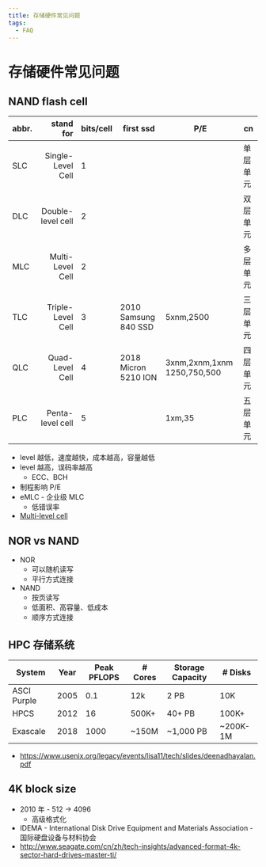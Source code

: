 ```yaml
---
title: 存储硬件常见问题
tags:
  - FAQ
---
```


# 存储硬件常见问题

## NAND flash cell

| abbr. |         stand for | bits/cell | first ssd            | P/E                         | cn       |
| ----- | ----------------: | --------- | -------------------- | --------------------------- | -------- |
| SLC   | Single-Level Cell | 1         |                      |                             | 单层单元 |
| DLC   | Double-level cell | 2         |                      |                             | 双层单元 |
| MLC   |  Multi-Level Cell | 2         |                      |                             | 多层单元 |
| TLC   | Triple-Level Cell | 3         | 2010 Samsung 840 SSD | 5xnm,2500                   | 三层单元 |
| QLC   |   Quad-Level Cell | 4         | 2018 Micron 5210 ION | 3xnm,2xnm,1xnm 1250,750,500 | 四层单元 |
| PLC   |  Penta-level cell | 5         |                      | 1xm,35                      | 五层单元 |

- level 越低，速度越快，成本越高，容量越低
- level 越高，误码率越高
  - ECC、BCH
- 制程影响 P/E
- eMLC - 企业级 MLC
  - 低错误率
- [Multi-level cell](https://en.wikipedia.org/wiki/Multi-level_cell)

## NOR vs NAND

- NOR
  - 可以随机读写
  - 平行方式连接
- NAND
  - 按页读写
  - 低面积、高容量、低成本
  - 顺序方式连接

## HPC 存储系统

| System      | Year | Peak PFLOPS | # Cores | Storage Capacity | # Disks  |
| ----------- | ---- | ----------- | ------- | ---------------- | -------- |
| ASCI Purple | 2005 | 0.1         | 12k     | 2 PB             | 10K      |
| HPCS        | 2012 | 16          | 500K+   | 40+ PB           | 100K+    |
| Exascale    | 2018 | 1000        | ~150M   | ~1,000 PB        | ~200K-1M |

- https://www.usenix.org/legacy/events/lisa11/tech/slides/deenadhayalan.pdf

## 4K block size

- 2010 年 - 512 -> 4096
  - 高级格式化
- IDEMA - International Disk Drive Equipment and Materials Association - 国际硬盘设备与材料协会
- http://www.seagate.com/cn/zh/tech-insights/advanced-format-4k-sector-hard-drives-master-ti/
